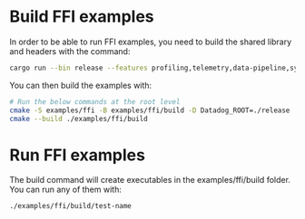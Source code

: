 
# Build FFI examples

In order to be able to run FFI examples, you need to build the shared library and headers with the command:
```bash
cargo run --bin release --features profiling,telemetry,data-pipeline,symbolizer,crashtracker --release -- --out
```

You can then build the examples with:

```bash
# Run the below commands at the root level
cmake -S examples/ffi -B examples/ffi/build -D Datadog_ROOT=./release
cmake --build ./examples/ffi/build
```

# Run FFI examples

The build command will create executables in the examples/ffi/build folder. You can run any of them with:
````
./examples/ffi/build/test-name
````

